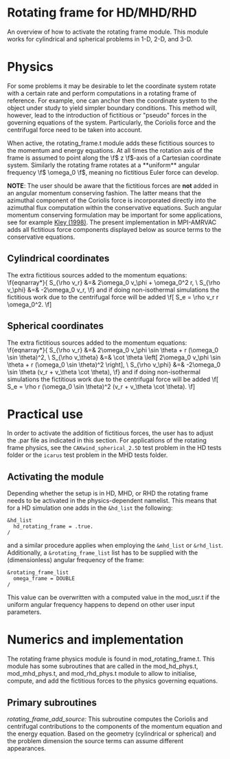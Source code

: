 # Rotating frame for HD/MHD/RHD

An overview of how to activate the rotating frame module. This module works for cylindrical and spherical problems in 1-D, 2-D, and 3-D.

# Physics

For some problems it may be desirable to let the coordinate system rotate with a certain rate and perform computations in a rotating frame of reference. For example, one can anchor then the coordinate system to the object under study to yield simpler boundary conditions. This method will, however, lead to the introduction of fictitious or "pseudo" forces in the governing equations of the system. Particularly, the Coriolis force and the centrifugal force need to be taken into account.

When active, the rotating_frame.t module adds these fictitious sources to the momentum and energy equations. At all times the rotation axis of the frame is assumed to point along the \f$ z \f$-axis of a Cartesian coordinate system. Similarly the rotating frame rotates at a **uniform** angular frequency \f$ \omega_0 \f$, meaning no fictitious Euler force can develop.

**NOTE**: The user should be aware that the fictitious forces are **not** added in an angular momentum conserving fashion. The latter means that the azimuthal component of the Coriolis force is incorporated directly into the azimuthal flux computation within the conservative equations. Such angular momentum conserving formulation may be important for some applications, see for example [Kley (1998)](https://ui.adsabs.harvard.edu/abs/1998A%26A...338L..37K/abstract). The present implementation in MPI-AMRVAC adds all fictitious force components displayed below as source terms to the conservative equations.

## Cylindrical coordinates

The extra fictitious sources added to the momentum equations:
\f{eqnarray*}{
 S_{\rho v_r}    &=& 2\omega_0 v_\phi + \omega_0^2 r, \\
 S_{\rho v_\phi} &=& -2\omega_0 v_r, 
\f}
and if doing non-isothermal simulations the fictitious work due to the centrifugal force will be added
\f[
S_e = \rho v_r r \omega_0^2.
\f]

## Spherical coordinates

The extra fictitious sources added to the momentum equations:
\f{eqnarray*}{
 S_{\rho v_r}  &=& 2\omega_0 v_\phi \sin \theta + r (\omega_0 \sin \theta)^2, \\
 S_{\rho v_\theta} &=& \cot \theta \left[ 2\omega_0 v_\phi \sin \theta + r (\omega_0 \sin \theta)^2 \right], \\
 S_{\rho v_\phi} &=& -2\omega_0 \sin \theta (v_r + v_\theta \cot \theta), 
\f}
and if doing non-isothermal simulations the fictitious work due to the centrifugal force will be added
\f[
S_e = \rho r (\omega_0 \sin \theta)^2 (v_r + v_\theta \cot \theta).
\f]

# Practical use
In order to activate the addition of fictitious forces, the user has to adjust the .par file as indicated in this section. For applications of the rotating frame physics, see the `CAKwind_spherical_2.5D` test problem in the HD tests folder or the `icarus` test problem in the MHD tests folder.

## Activating the module
Depending whether the setup is in HD, MHD, or RHD the rotating frame needs to be activated in the physics-dependent namelist. This means that for a HD simulation one adds in the `&hd_list` the following:
```
&hd_list
  hd_rotating_frame = .true.
/
```
and a similar procedure applies when employing the `&mhd_list` or `&rhd_list`. Additionally, a `&rotating_frame_list` list has to be supplied with the (dimensionless) angular frequency of the frame:
```
&rotating_frame_list
  omega_frame = DOUBLE
/
```
This value can be overwritten with a computed value in the mod_usr.t if the uniform angular frequency happens to depend on other user input parameters.

# Numerics and implementation

The rotating frame physics module is found in mod_rotating_frame.t. This module has some subroutines that are called in the mod_hd_phys.t, mod_mhd_phys.t, and mod_rhd_phys.t module to allow to initialise, compute, and add the fictitious forces to the physics governing equations.

## Primary subroutines

*rotating_frame_add_source:*
This subroutine computes the Coriolis and centrifugal contributions to the components of the momentum equation and the energy equation. Based on the geometry (cylindrical or spherical) and the problem dimension the source terms can assume different appearances.

